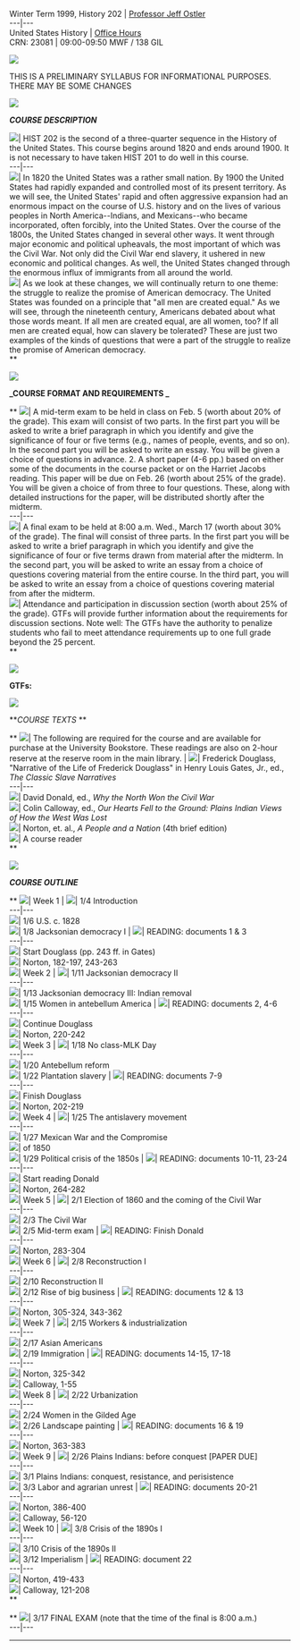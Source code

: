 Winter Term 1999, History 202 | [Professor Jeff
Ostler](../../../people/faculty/regular/ostler.htm)  
---|---  
United States History | [Office Hours](../../../people/faculty/office.htm)  
CRN: 23081 | 09:00-09:50 MWF / 138 GIL  
                    
  
![](../../../_themes/history/urbhorsd.gif)

THIS IS A PRELIMINARY SYLLABUS FOR INFORMATIONAL PURPOSES. THERE MAY BE SOME
CHANGES

![](../../../_themes/history/urbhorsd.gif)

**_COURSE DESCRIPTION_**

![](../../../_themes/history/urbbul1d.gif)|  HIST 202 is the second of a
three-quarter sequence in the History of the United States. This course begins
around 1820 and ends around 1900. It is not necessary to have taken HIST 201
to do well in this course.  
---|---  
![](../../../_themes/history/urbbul1d.gif)| In 1820 the United States was a
rather small nation. By 1900 the United States had rapidly expanded and
controlled most of its present territory. As we will see, the United States'
rapid and often aggressive expansion had an enormous impact on the course of
U.S. history and on the lives of various peoples in North America--Indians,
and Mexicans--who became incorporated, often forcibly, into the United States.
Over the course of the 1800s, the United States changed in several other ways.
It went through major economic and political upheavals, the most important of
which was the Civil War. Not only did the Civil War end slavery, it ushered in
new economic and political changes. As well, the United States changed through
the enormous influx of immigrants from all around the world.  
![](../../../_themes/history/urbbul1d.gif)| As we look at these changes, we
will continually return to one theme: the struggle to realize the promise of
American democracy. The United States was founded on a principle that "all men
are created equal." As we will see, through the nineteenth century, Americans
debated about what those words meant. If all men are created equal, are all
women, too? If all men are created equal, how can slavery be tolerated? These
are just two examples of the kinds of questions that were a part of the
struggle to realize the promise of American democracy.  
**

![](../../../_themes/history/urbhorsd.gif)

**_COURSE FORMAT AND REQUIREMENTS _**

** ![](../../../_themes/history/urbbul1d.gif)|  A mid-term exam to be held in
class on Feb. 5 (worth about 20% of the grade). This exam will consist of two
parts. In the first part you will be asked to write a brief paragraph in which
you identify and give the significance of four or five terms (e.g., names of
people, events, and so on). In the second part you will be asked to write an
essay. You will be given a choice of questions in advance. 2. A short paper
(4-6 pp.) based on either some of the documents in the course packet or on the
Harriet Jacobs reading. This paper will be due on Feb. 26 (worth about 25% of
the grade). You will be given a choice of from three to four questions. These,
along with detailed instructions for the paper, will be distributed shortly
after the midterm.  
---|---  
![](../../../_themes/history/urbbul1d.gif)| A final exam to be held at 8:00
a.m. Wed., March 17 (worth about 30% of the grade). The final will consist of
three parts. In the first part you will be asked to write a brief paragraph in
which you identify and give the significance of four or five terms drawn from
material after the midterm. In the second part, you will be asked to write an
essay from a choice of questions covering material from the entire course. In
the third part, you will be asked to write an essay from a choice of questions
covering material from after the midterm.  
![](../../../_themes/history/urbbul1d.gif)| Attendance and participation in
discussion section (worth about 25% of the grade). GTFs will provide further
information about the requirements for discussion sections. Note well: The
GTFs have the authority to penalize students who fail to meet attendance
requirements up to one full grade beyond the 25 percent.  
**

![](../../../_themes/history/urbhorsd.gif)

**__GTFs:__**

![](../../../_themes/history/urbhorsd.gif)

**_COURSE TEXTS_ **

** ![](../../../_themes/history/urbbul1d.gif)|  The following are required for
the course and are available for purchase at the University Bookstore. These
readings are also on 2-hour reserve at the reserve room in the main library.
| ![](../../../_themes/history/urbbul2d.gif)| Frederick Douglass, "Narrative
of the Life of Frederick Douglass" in Henry Louis Gates, Jr., ed., _The
Classic Slave Narratives_  
---|---  
![](../../../_themes/history/urbbul2d.gif)|  David Donald, ed., _Why the North
Won the Civil War_  
![](../../../_themes/history/urbbul2d.gif)|  Colin Calloway, ed., _Our Hearts
Fell to the Ground: Plains Indian Views of How the West Was Lost_  
![](../../../_themes/history/urbbul2d.gif)|  Norton, et. al., _A People and a
Nation_ (4th brief edition)  
![](../../../_themes/history/urbbul2d.gif)|  A course reader  
**

![](../../../_themes/history/urbhorsd.gif)

**_COURSE OUTLINE_**

** ![](../../../_themes/history/urbbul1d.gif)|  Week 1  |
![](../../../_themes/history/urbbul2d.gif)| 1/4 Introduction  
---|---  
![](../../../_themes/history/urbbul2d.gif)| 1/6 U.S. c. 1828  
![](../../../_themes/history/urbbul2d.gif)| 1/8 Jacksonian democracy I  |
![](../../../_themes/history/urbbul3d.gif)| READING: documents 1 & 3  
---|---  
![](../../../_themes/history/urbbul3d.gif)| Start Douglass (pp. 243 ff. in
Gates)  
![](../../../_themes/history/urbbul3d.gif)| Norton, 182-197, 243-263  
![](../../../_themes/history/urbbul1d.gif)| Week 2  |
![](../../../_themes/history/urbbul2d.gif)| 1/11 Jacksonian democracy II  
---|---  
![](../../../_themes/history/urbbul2d.gif)| 1/13 Jacksonian democracy III:
Indian removal  
![](../../../_themes/history/urbbul2d.gif)| 1/15 Women in antebellum America
| ![](../../../_themes/history/urbbul3d.gif)| READING: documents 2, 4-6  
---|---  
![](../../../_themes/history/urbbul3d.gif)| Continue Douglass  
![](../../../_themes/history/urbbul3d.gif)| Norton, 220-242  
![](../../../_themes/history/urbbul1d.gif)| Week 3  |
![](../../../_themes/history/urbbul2d.gif)| 1/18 No class-MLK Day  
---|---  
![](../../../_themes/history/urbbul2d.gif)| 1/20 Antebellum reform  
![](../../../_themes/history/urbbul2d.gif)| 1/22 Plantation slavery  |
![](../../../_themes/history/urbbul3d.gif)| READING: documents 7-9  
---|---  
![](../../../_themes/history/urbbul3d.gif)| Finish Douglass  
![](../../../_themes/history/urbbul3d.gif)| Norton, 202-219  
![](../../../_themes/history/urbbul1d.gif)| Week 4  |
![](../../../_themes/history/urbbul2d.gif)| 1/25 The antislavery movement  
---|---  
![](../../../_themes/history/urbbul2d.gif)| 1/27 Mexican War and the
Compromise  
![](../../../_themes/history/urbbul2d.gif)| of 1850  
![](../../../_themes/history/urbbul2d.gif)| 1/29 Political crisis of the 1850s
| ![](../../../_themes/history/urbbul3d.gif)| READING: documents 10-11, 23-24  
---|---  
![](../../../_themes/history/urbbul3d.gif)| Start reading Donald  
![](../../../_themes/history/urbbul3d.gif)| Norton, 264-282  
![](../../../_themes/history/urbbul1d.gif)| Week 5  |
![](../../../_themes/history/urbbul2d.gif)| 2/1 Election of 1860 and the
coming of the Civil War  
---|---  
![](../../../_themes/history/urbbul2d.gif)| 2/3 The Civil War  
![](../../../_themes/history/urbbul2d.gif)| 2/5 Mid-term exam  |
![](../../../_themes/history/urbbul3d.gif)| READING: Finish Donald  
---|---  
![](../../../_themes/history/urbbul3d.gif)| Norton, 283-304  
![](../../../_themes/history/urbbul1d.gif)| Week 6  |
![](../../../_themes/history/urbbul2d.gif)| 2/8 Reconstruction I  
---|---  
![](../../../_themes/history/urbbul2d.gif)| 2/10 Reconstruction II  
![](../../../_themes/history/urbbul2d.gif)| 2/12 Rise of big business  |
![](../../../_themes/history/urbbul3d.gif)| READING: documents 12 & 13  
---|---  
![](../../../_themes/history/urbbul3d.gif)| Norton, 305-324, 343-362  
![](../../../_themes/history/urbbul1d.gif)| Week 7  |
![](../../../_themes/history/urbbul2d.gif)| 2/15 Workers & industrialization  
---|---  
![](../../../_themes/history/urbbul2d.gif)| 2/17 Asian Americans  
![](../../../_themes/history/urbbul2d.gif)| 2/19 Immigration  |
![](../../../_themes/history/urbbul3d.gif)| READING: documents 14-15, 17-18  
---|---  
![](../../../_themes/history/urbbul3d.gif)| Norton, 325-342  
![](../../../_themes/history/urbbul3d.gif)| Calloway, 1-55  
![](../../../_themes/history/urbbul1d.gif)| Week 8  |
![](../../../_themes/history/urbbul2d.gif)| 2/22 Urbanization  
---|---  
![](../../../_themes/history/urbbul2d.gif)| 2/24 Women in the Gilded Age  
![](../../../_themes/history/urbbul2d.gif)| 2/26 Landscape painting  |
![](../../../_themes/history/urbbul3d.gif)| READING: documents 16 & 19  
---|---  
![](../../../_themes/history/urbbul3d.gif)| Norton, 363-383  
![](../../../_themes/history/urbbul1d.gif)| Week 9  |
![](../../../_themes/history/urbbul2d.gif)| 2/26 Plains Indians: before
conquest [PAPER DUE]  
---|---  
![](../../../_themes/history/urbbul2d.gif)| 3/1 Plains Indians: conquest,
resistance, and perisistence  
![](../../../_themes/history/urbbul2d.gif)| 3/3 Labor and agrarian unrest  |
![](../../../_themes/history/urbbul3d.gif)| READING: documents 20-21  
---|---  
![](../../../_themes/history/urbbul3d.gif)| Norton, 386-400  
![](../../../_themes/history/urbbul3d.gif)| Calloway, 56-120  
![](../../../_themes/history/urbbul1d.gif)| Week 10  |
![](../../../_themes/history/urbbul2d.gif)| 3/8 Crisis of the 1890s I  
---|---  
![](../../../_themes/history/urbbul2d.gif)| 3/10 Crisis of the 1890s II  
![](../../../_themes/history/urbbul2d.gif)| 3/12 Imperialism  |
![](../../../_themes/history/urbbul3d.gif)| READING: document 22  
---|---  
![](../../../_themes/history/urbbul3d.gif)| Norton, 419-433  
![](../../../_themes/history/urbbul3d.gif)| Calloway, 121-208  
**

  
  
** ![](../../../_themes/history/urbbul1d.gif)| 3/17 FINAL EXAM (note that the
time of the final is 8:00 a.m.)  
---|---  
**  **

